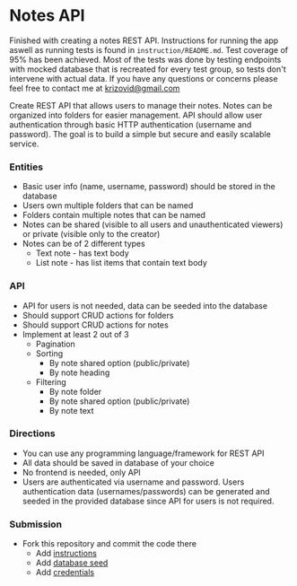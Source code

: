 # Notes API

Finished with creating a notes REST API. Instructions for running the app aswell as running tests is found in `instruction/README.md`. Test coverage of 95% has been achieved. Most of the tests was done by testing endpoints with mocked database that is recreated for every test group, so tests don't intervene with actual data. If you have any questions or concerns please feel free to contact me at krizovid@gmail.com


Create REST API that allows users to manage their notes.
Notes can be organized into folders for easier management.
API should allow user authentication through basic HTTP authentication (username and password).
The goal is to build a simple but secure and easily scalable service.

### Entities
* Basic user info (name, username, password) should be stored in the database
* Users own multiple folders that can be named
* Folders contain multiple notes that can be named
* Notes can be shared (visible to all users and unauthenticated viewers) or private (visible only to the creator)
* Notes can be of 2 different types
  * Text note - has text body
  * List note - has list items that contain text body

### API
* API for users is not needed, data can be seeded into the database
* Should support CRUD actions for folders
* Should support CRUD actions for notes
* Implement at least 2 out of 3
  * Pagination
  * Sorting
    * By note shared option (public/private)
    * By note heading
  * Filtering
    * By note folder
    * By note shared option (public/private)
    * By note text

### Directions
* You can use any programming language/framework for REST API
* All data should be saved in database of your choice
* No frontend is needed, only API
* Users are authenticated via username and password. Users authentication data (usernames/passwords) can be generated and seeded in the provided database since API for users is not required.

### Submission
* Fork this repository and commit the code there
  * Add [instructions](instructions/README.md)
  * Add [database seed](database/README.md)
  * Add [credentials](credentials/README.md)
